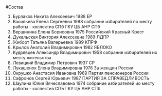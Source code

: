 #Состав
1. Бурлаков Никита Алексеевич 1988 ЕР
2. Васильева Елена Сергеевна 1988 собрание избирателей по месту работы - коллектив СПб ГКУ ЦБ АНР СПб
3. Вершинина Елена Борисовна 1975 Российский Красный Крест
4. Дукальская Виктория Алексеевна 1989 ЛДПР
5. Жиборт Татьяна Валерьевна 1989 КПРФ
6. Крылов Анатолий Владимирович 1982 ЯБЛОКО
7. Кудрявцев Александр Владимирович 1958 собрание избирателей ио месту жительства
8. Левицкий Владимир Петрович 1937 СР
9. Лукашенок Елена Владимировна 1978 За женщин России
10. Окрушко Анастасия Ивановна 1969 Партия пенсионеров России
11. Сафронов Сергей Юрьевич 1987 ПАРТИЯ ЗА СПРАВЕДЛИВОСТЬ
12. Шаулина Юлия Вячеславовна 1974 собрание избирателей ио месту работы - коллектив СПБ ГКУ ЦБ АНР СПб
